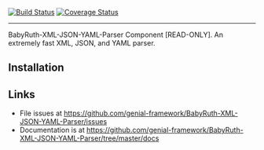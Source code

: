 [![Build Status](https://travis-ci.org/genial-framework/BabyRuth-XML-JSON-YAML-Parser.svg?branch=master)](https://travis-ci.org/genial-framework/BabyRuth-XML-JSON-YAML-Parser) [![Coverage Status](https://coveralls.io/repos/github/genial-framework/BabyRuth-XML-JSON-YAML-Parser/badge.svg?branch=master)](https://coveralls.io/github/genial-framework/BabyRuth-XML-JSON-YAML-Parser?branch=master)

--------
BabyRuth-XML-JSON-YAML-Parser Component [READ-ONLY]. An extremely fast XML, JSON, and YAML parser.

## Installation 


## Links
- File issues at <https://github.com/genial-framework/BabyRuth-XML-JSON-YAML-Parser/issues>
- Documentation is at <https://github.com/genial-framework/BabyRuth-XML-JSON-YAML-Parser/tree/master/docs>
